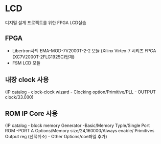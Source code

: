 # LCD

디지털 설계 프로젝트를 위한 FPGA LCD실습

## FPGA
- Libertron사의 EMA-MOD-7V2000T-2-2 모듈 (Xilinx Virtex-7 시리즈 FPGA (XC7V2000T-2FLG1925C)탑재)
- FSM LCD 모듈

## 내장 clock 사용 

(IP catalog - clock-clock wizard - Clocking option/Primitive/PLL - OUTPUT clock/33.000)

## ROM IP Core 사용
(IP catalog - block memory Generator -Basic/Memory Typle/Single Port ROM -PORT A Options/Memory size/24,160000/Always enable/ Primitives Output reg (선택취소) - Other Options/coe파일 추가)
